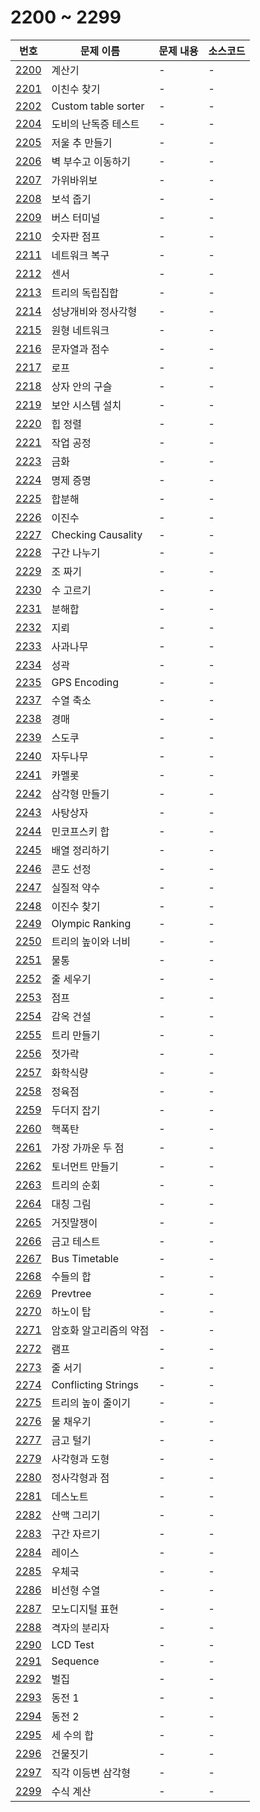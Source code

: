 # 2200 ~ 2299

번호 | 문제 이름 | 문제 내용 | 소스코드
--- | --- | --- | ---
[2200](https://www.acmicpc.net/problem/2200) | 계산기 | - | -
[2201](https://www.acmicpc.net/problem/2201) | 이친수 찾기 | - | -
[2202](https://www.acmicpc.net/problem/2202) | Custom table sorter | - | -
[2204](https://www.acmicpc.net/problem/2204) | 도비의 난독증 테스트 | - | -
[2205](https://www.acmicpc.net/problem/2205) | 저울 추 만들기 | - | -
[2206](https://www.acmicpc.net/problem/2206) | 벽 부수고 이동하기 | - | -
[2207](https://www.acmicpc.net/problem/2207) | 가위바위보 | - | -
[2208](https://www.acmicpc.net/problem/2208) | 보석 줍기 | - | -
[2209](https://www.acmicpc.net/problem/2209) | 버스 터미널 | - | -
[2210](https://www.acmicpc.net/problem/2210) | 숫자판 점프 | - | -
[2211](https://www.acmicpc.net/problem/2211) | 네트워크 복구 | - | -
[2212](https://www.acmicpc.net/problem/2212) | 센서 | - | -
[2213](https://www.acmicpc.net/problem/2213) | 트리의 독립집합 | - | -
[2214](https://www.acmicpc.net/problem/2214) | 성냥개비와 정사각형 | - | -
[2215](https://www.acmicpc.net/problem/2215) | 원형 네트워크 | - | -
[2216](https://www.acmicpc.net/problem/2216) | 문자열과 점수 | - | -
[2217](https://www.acmicpc.net/problem/2217) | 로프 | - | -
[2218](https://www.acmicpc.net/problem/2218) | 상자 안의 구슬 | - | -
[2219](https://www.acmicpc.net/problem/2219) | 보안 시스템 설치 | - | -
[2220](https://www.acmicpc.net/problem/2220) | 힙 정렬 | - | -
[2221](https://www.acmicpc.net/problem/2221) | 작업 공정 | - | -
[2223](https://www.acmicpc.net/problem/2223) | 금화 | - | -
[2224](https://www.acmicpc.net/problem/2224) | 명제 증명 | - | -
[2225](https://www.acmicpc.net/problem/2225) | 합분해 | - | -
[2226](https://www.acmicpc.net/problem/2226) | 이진수 | - | -
[2227](https://www.acmicpc.net/problem/2227) | Checking Causality | - | -
[2228](https://www.acmicpc.net/problem/2228) | 구간 나누기 | - | -
[2229](https://www.acmicpc.net/problem/2229) | 조 짜기 | - | -
[2230](https://www.acmicpc.net/problem/2230) | 수 고르기 | - | -
[2231](https://www.acmicpc.net/problem/2231) | 분해합 | - | -
[2232](https://www.acmicpc.net/problem/2232) | 지뢰 | - | -
[2233](https://www.acmicpc.net/problem/2233) | 사과나무 | - | -
[2234](https://www.acmicpc.net/problem/2234) | 성곽 | - | -
[2235](https://www.acmicpc.net/problem/2235) | GPS Encoding | - | -
[2237](https://www.acmicpc.net/problem/2237) | 수열 축소 | - | -
[2238](https://www.acmicpc.net/problem/2238) | 경매 | - | -
[2239](https://www.acmicpc.net/problem/2239) | 스도쿠 | - | -
[2240](https://www.acmicpc.net/problem/2240) | 자두나무 | - | -
[2241](https://www.acmicpc.net/problem/2241) | 카멜롯 | - | -
[2242](https://www.acmicpc.net/problem/2242) | 삼각형 만들기 | - | -
[2243](https://www.acmicpc.net/problem/2243) | 사탕상자 | - | -
[2244](https://www.acmicpc.net/problem/2244) | 민코프스키 합 | - | -
[2245](https://www.acmicpc.net/problem/2245) | 배열 정리하기 | - | -
[2246](https://www.acmicpc.net/problem/2246) | 콘도 선정 | - | -
[2247](https://www.acmicpc.net/problem/2247) | 실질적 약수 | - | -
[2248](https://www.acmicpc.net/problem/2248) | 이진수 찾기 | - | -
[2249](https://www.acmicpc.net/problem/2249) | Olympic Ranking | - | -
[2250](https://www.acmicpc.net/problem/2250) | 트리의 높이와 너비 | - | -
[2251](https://www.acmicpc.net/problem/2251) | 물통 | - | -
[2252](https://www.acmicpc.net/problem/2252) | 줄 세우기 | - | -
[2253](https://www.acmicpc.net/problem/2253) | 점프 | - | -
[2254](https://www.acmicpc.net/problem/2254) | 감옥 건설 | - | -
[2255](https://www.acmicpc.net/problem/2255) | 트리 만들기 | - | -
[2256](https://www.acmicpc.net/problem/2256) | 젓가락 | - | -
[2257](https://www.acmicpc.net/problem/2257) | 화학식량 | - | -
[2258](https://www.acmicpc.net/problem/2258) | 정육점 | - | -
[2259](https://www.acmicpc.net/problem/2259) | 두더지 잡기 | - | -
[2260](https://www.acmicpc.net/problem/2260) | 핵폭탄 | - | -
[2261](https://www.acmicpc.net/problem/2261) | 가장 가까운 두 점 | - | -
[2262](https://www.acmicpc.net/problem/2262) | 토너먼트 만들기 | - | -
[2263](https://www.acmicpc.net/problem/2263) | 트리의 순회 | - | -
[2264](https://www.acmicpc.net/problem/2264) | 대칭 그림 | - | -
[2265](https://www.acmicpc.net/problem/2265) | 거짓말쟁이 | - | -
[2266](https://www.acmicpc.net/problem/2266) | 금고 테스트 | - | -
[2267](https://www.acmicpc.net/problem/2267) | Bus Timetable | - | -
[2268](https://www.acmicpc.net/problem/2268) | 수들의 합 | - | -
[2269](https://www.acmicpc.net/problem/2269) | Prevtree | - | -
[2270](https://www.acmicpc.net/problem/2270) | 하노이 탑 | - | -
[2271](https://www.acmicpc.net/problem/2271) | 암호화 알고리즘의 약점 | - | -
[2272](https://www.acmicpc.net/problem/2272) | 램프 | - | -
[2273](https://www.acmicpc.net/problem/2273) | 줄 서기 | - | -
[2274](https://www.acmicpc.net/problem/2274) | Conflicting Strings  | - | -
[2275](https://www.acmicpc.net/problem/2275) | 트리의 높이 줄이기 | - | -
[2276](https://www.acmicpc.net/problem/2276) | 물 채우기 | - | -
[2277](https://www.acmicpc.net/problem/2277) | 금고 털기 | - | -
[2279](https://www.acmicpc.net/problem/2279) | 사각형과 도형 | - | -
[2280](https://www.acmicpc.net/problem/2280) | 정사각형과 점 | - | -
[2281](https://www.acmicpc.net/problem/2281) | 데스노트 | - | -
[2282](https://www.acmicpc.net/problem/2282) | 산맥 그리기 | - | -
[2283](https://www.acmicpc.net/problem/2283) | 구간 자르기 | - | -
[2284](https://www.acmicpc.net/problem/2284) | 레이스 | - | -
[2285](https://www.acmicpc.net/problem/2285) | 우체국 | - | -
[2286](https://www.acmicpc.net/problem/2286) | 비선형 수열 | - | -
[2287](https://www.acmicpc.net/problem/2287) | 모노디지털 표현 | - | -
[2288](https://www.acmicpc.net/problem/2288) | 격자의 분리자 | - | -
[2290](https://www.acmicpc.net/problem/2290) | LCD Test | - | -
[2291](https://www.acmicpc.net/problem/2291) | Sequence | - | -
[2292](https://www.acmicpc.net/problem/2292) | 벌집 | - | -
[2293](https://www.acmicpc.net/problem/2293) | 동전 1 | - | -
[2294](https://www.acmicpc.net/problem/2294) | 동전 2 | - | -
[2295](https://www.acmicpc.net/problem/2295) | 세 수의 합 | - | -
[2296](https://www.acmicpc.net/problem/2296) | 건물짓기 | - | -
[2297](https://www.acmicpc.net/problem/2297) | 직각 이등변 삼각형 | - | -
[2299](https://www.acmicpc.net/problem/2299) | 수식 계산 | - | -
